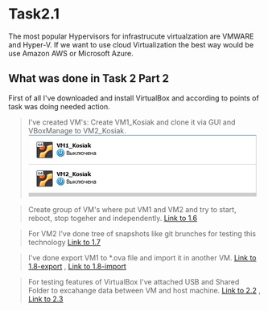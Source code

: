 # Task2.1
The most popular Hypervisors for infrastrucute virtualzation are VMWARE and Hyper-V. If we want to use cloud Virtualization the best way would be use Amazon AWS or Microsoft Azure. 

## What was done in Task 2 Part 2

First of all I've downloaded and install VirtualBox and according to points of task was doing needed action.

> I've created VM's:
Create VM1_Kosiak and clone it via GUI and VBoxManage to VM2_Kosiak. ![Link to 1.1-1.5](m2/task2.1/Task2.1p2p1.1-1.5.jpg)

> Create group of VM's where put VM1 and VM2 and try to start, reboot, stop togeher and independently. [Link to 1.6]

> For VM2 I've done tree of snapshots like git brunches for testing this technology
[Link to 1.7]

> I've done export VM1 to *.ova file and import it in another VM.
[Link to 1.8-export] ,
[Link to 1.8-import]

> For testing features of VirtualBox I've attached USB and Shared Folder to excahange data between VM and host machine. 
[Link to 2.2] ,
[Link to 2.3]


[Link to 1.6]: </task2.1/Task2.1p2p1.6.jpg>
[Link to 1.7]: </task2.1/Task2.1p2p1.7.jpg>
[Link to 1.8-export]: </task2.1/Task2.1p2p1.8-export.jpg>
[Link to 1.8-import]: </task2.1/Task2.1p2p1.8-import.jpg>
[Link to 2.2]: </task2.1/Task2.1p2p2.2.jpg>
[Link to 2.3]: </task2.1/Task2.1p2p2.3.jpg>